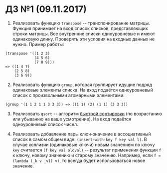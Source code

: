 # ДЗ №1 (09.11.2017)

1. Реализовать функцию `transpose` -- транспонирование матрицы.  Функция
принимает на вход список списков, представляющих строки матрицы. Все
внутренние списки одноуровневые и имеют одинаковую длину. Проверять эти условия
на входных данных не нужно.
Пример работы:
```
(transpose '((1 2 3)
             (4 5 6)
             (7 8 9)))
=> ((1 4 7)
    (2 5 8)
    (3 6 9))
```

2. Реализовать функцию `group`, которая группирует идущие подряд одинаковые
элементы списка.  На вход подаётся одноуровневый список с произвольными
атомарными элементами:
```
(group '(1 1 2 1 1 3 3 3)) => ((1 1) (2) (1 1) (3 3 3))
```

3. Реализовать `qsort` -- алгоритм [быстрой сортировки](https://en.wikipedia.org/wiki/Quicksort)
(по возрастанию или убыванию на ваше усмотрение). На вход подаётся одноуровневый список чисел.

4. Реализовать добавление пары ключ-значение в ассоциативный список в самом общем
виде: `(insert-with-key f key val l)`. В случае коллизии (одинаковые ключи) новым
значением по ключу `key` считается `(f key val oldval)` -- результат применения функции `f` к ключу,
новому значению и старому значению. Например, если `f = (lambda (_k v _v1) v)`,
то всегда будет использоваться новое значение.

